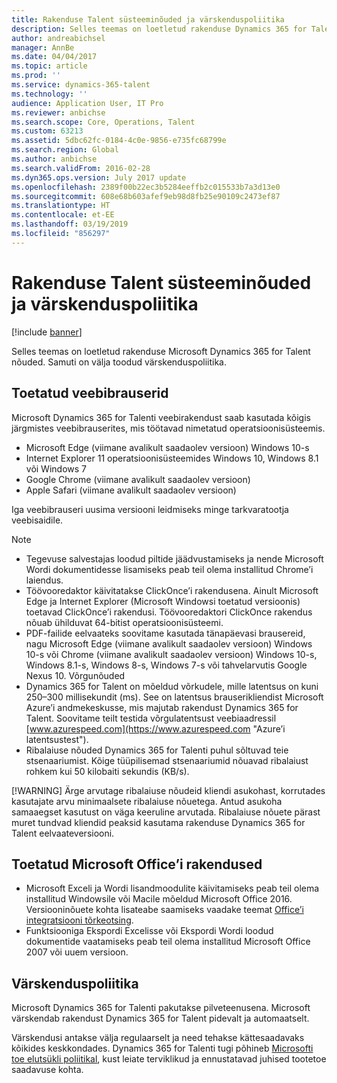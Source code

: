 ```yaml
---
title: Rakenduse Talent süsteeminõuded ja värskenduspoliitika
description: Selles teemas on loetletud rakenduse Dynamics 365 for Talent nõuded. Samuti on välja toodud värskenduspoliitika.
author: andreabichsel
manager: AnnBe
ms.date: 04/04/2017
ms.topic: article
ms.prod: ''
ms.service: dynamics-365-talent
ms.technology: ''
audience: Application User, IT Pro
ms.reviewer: anbichse
ms.search.scope: Core, Operations, Talent
ms.custom: 63213
ms.assetid: 5dbc62fc-0184-4c0e-9856-e735fc68799e
ms.search.region: Global
ms.author: anbichse
ms.search.validFrom: 2016-02-28
ms.dyn365.ops.version: July 2017 update
ms.openlocfilehash: 2389f00b22ec3b5284eeffb2c015533b7a3d13e0
ms.sourcegitcommit: 608e68b603afef9eb98d8fb25e90109c2473ef87
ms.translationtype: HT
ms.contentlocale: et-EE
ms.lasthandoff: 03/19/2019
ms.locfileid: "856297"
---
```

# <a name="talent-system-requirements-and-update-policy"></a>Rakenduse Talent süsteeminõuded ja värskenduspoliitika

[!include [banner](includes/banner.md)]

Selles teemas on loetletud rakenduse Microsoft Dynamics 365 for Talent nõuded. Samuti on välja toodud värskenduspoliitika.

## <a name="supported-web-browsers"></a>Toetatud veebibrauserid

Microsoft Dynamics 365 for Talenti veebirakendust saab kasutada kõigis järgmistes veebibrauserites, mis töötavad nimetatud operatsioonisüsteemis. 

*   Microsoft Edge (viimane avalikult saadaolev versioon) Windows 10-s
*   Internet Explorer 11 operatsioonisüsteemides Windows 10, Windows 8.1 või Windows 7
*   Google Chrome (viimane avalikult saadaolev versioon)
*   Apple Safari (viimane avalikult saadaolev versioon)

Iga veebibrauseri uusima versiooni leidmiseks minge tarkvaratootja veebisaidile. 

> [!NOTE]
> * Tegevuse salvestajas loodud piltide jäädvustamiseks ja nende Microsoft Wordi dokumentidesse lisamiseks peab teil olema installitud Chrome’i laiendus. 
> * Töövooredaktor käivitatakse ClickOnce’i rakendusena. Ainult Microsoft Edge ja Internet Explorer (Microsoft Windowsi toetatud versioonis) toetavad ClickOnce’i rakendusi. Töövooredaktori ClickOnce rakendus nõuab ühilduvat 64-bitist operatsioonisüsteemi.
> * PDF-failide eelvaateks soovitame kasutada tänapäevasi brausereid, nagu Microsoft Edge (viimane avalikult saadaolev versioon) Windows 10-s või Chrome (viimane avalikult saadaolev versioon) Windows 10-s, Windows 8.1-s, Windows 8-s, Windows 7-s või tahvelarvutis Google Nexus 10.
>   Võrgunõuded
> * Dynamics 365 for Talent on mõeldud võrkudele, mille latentsus on kuni 250–300 millisekundit (ms). See on latentsus brauserikliendist Microsoft Azure’i andmekeskusse, mis majutab rakendust Dynamics 365 for Talent. Soovitame teilt testida võrgulatentsust veebiaadressil [www.azurespeed.com](https://www.azurespeed.com "Azure’i latentsustest").
> * Ribalaiuse nõuded Dynamics 365 for Talenti puhul sõltuvad teie stsenaariumist. Kõige tüüpilisemad stsenaariumid nõuavad ribalaiust rohkem kui 50 kilobaiti sekundis (KB/s).
> 
> [!WARNING]
> Ärge arvutage ribalaiuse nõudeid kliendi asukohast, korrutades kasutajate arvu minimaalsete ribalaiuse nõuetega. Antud asukoha samaaegset kasutust on väga keeruline arvutada. Ribalaiuse nõuete pärast muret tundvad kliendid peaksid kasutama rakenduse Dynamics 365 for Talent eelvaateversiooni.

## <a name="supported-microsoft-office-applications"></a>Toetatud Microsoft Office’i rakendused

* Microsoft Exceli ja Wordi lisandmoodulite käivitamiseks peab teil olema installitud Windowsile või Macile mõeldud Microsoft Office 2016. Versiooninõuete kohta lisateabe saamiseks vaadake teemat [Office’i integratsiooni tõrkeotsing](../dev-itpro/office-integration/office-integration-troubleshooting.md "Office’i integratsiooni tõrkeotsing").
* Funktsiooniga Ekspordi Excelisse või Ekspordi Wordi loodud dokumentide vaatamiseks peab teil olema installitud Microsoft Office 2007 või uuem versioon.

## <a name="update-policy"></a>Värskenduspoliitika

Microsoft Dynamics 365 for Talenti pakutakse pilveteenusena. Microsoft värskendab rakendust Dynamics 365 for Talent pidevalt ja automaatselt.

Värskendusi antakse välja regulaarselt ja need tehakse kättesaadavaks kõikides keskkondades.  Dynamics 365 for Talenti tugi põhineb [Microsofti toe elutsükli poliitikal](https://support.microsoft.com/en-us/gp/lifecycle#gp/OSSLpolicy "Microsofi toe elutükkel"), kust leiate terviklikud ja ennustatavad juhised tootetoe saadavuse kohta.
